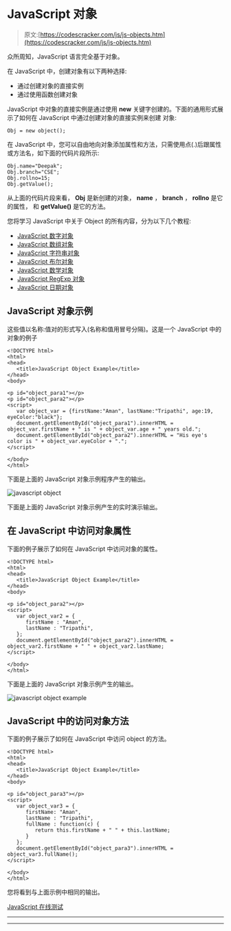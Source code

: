 # JavaScript 对象

> 原文:[https://codescracker.com/js/js-objects.htm](https://codescracker.com/js/js-objects.htm)

众所周知，JavaScript 语言完全基于对象。

在 JavaScript 中，创建对象有以下两种选择:

*   通过创建对象的直接实例
*   通过使用函数创建对象

JavaScript 中对象的直接实例是通过使用 **new** 关键字创建的。下面的通用形式展示了如何在 JavaScript 中通过创建对象的直接实例来创建 对象:

```
Obj = new object();
```

在 JavaScript 中，您可以自由地向对象添加属性和方法，只需使用点(.)后跟属性或方法名，如下面的代码片段所示:

```
Obj.name="Deepak";
Obj.branch="CSE";
Obj.rollno=15;
Obj.getValue();
```

从上面的代码片段来看， **Obj** 是新创建的对象， **name** ， **branch** ， **rollno** 是它的属性， 和 **getValue()** 是它的方法。

您将学习 JavaScript 中关于 Object 的所有内容，分为以下几个教程:

*   [JavaScript 数字对象](/js/js-numbers.htm)
*   [JavaScript 数组对象](/js/js-arrays.htm)
*   [JavaScript 字符串对象](/js/js-strings.htm)
*   [JavaScript 布尔对象](/js/js-booleans.htm)
*   [JavaScript 数学对象](/js/js-math-object.htm)
*   [JavaScript RegExp 对象](/js/js-regexp-object.htm)
*   [JavaScript 日期对象](/js/js-dates.htm)

## JavaScript 对象示例

这些值以名称:值对的形式写入(名称和值用冒号分隔)。这是一个 JavaScript 中的对象的例子

```
<!DOCTYPE html>
<html>
<head>
   <title>JavaScript Object Example</title>
</head>
<body>

<p id="object_para1"></p>
<p id="object_para2"></p>
<script>
   var object_var = {firstName:"Aman", lastName:"Tripathi", age:19, eyeColor:"black"};
   document.getElementById("object_para1").innerHTML = object_var.firstName + " is " + object_var.age + " years old.";
   document.getElementById("object_para2").innerHTML = "His eye's color is " + object_var.eyeColor + ".";
</script>

</body>
</html>
```

下面是上面的 JavaScript 对象示例程序产生的输出。

![javascript object](../Images/ab5f5e87faa7d0e26a1569a8ae2fcf25.png)

下面是上面的 JavaScript 对象示例产生的实时演示输出。

## 在 JavaScript 中访问对象属性

下面的例子展示了如何在 JavaScript 中访问对象的属性。

```
<!DOCTYPE html>
<html>
<head>
   <title>JavaScript Object Example</title>
</head>
<body>

<p id="object_para2"></p>
<script>
   var object_var2 = {
      firstName : "Aman",
      lastName : "Tripathi",
   };
   document.getElementById("object_para2").innerHTML = object_var2.firstName + " " + object_var2.lastName;
</script>

</body>
</html>
```

下面是上面的 JavaScript 对象示例产生的输出。

![javascript object example](../Images/d2a14ed5f9657c7fbb943a5a5488688b.png)

## JavaScript 中的访问对象方法

下面的例子展示了如何在 JavaScript 中访问 object 的方法。

```
<!DOCTYPE html>
<html>
<head>
   <title>JavaScript Object Example</title>
</head>
<body>

<p id="object_para3"></p>
<script>
   var object_var3 = {
      firstName: "Aman",
      lastName : "Tripathi",
      fullName : function(c) {
         return this.firstName + " " + this.lastName;
      }
   };
   document.getElementById("object_para3").innerHTML = object_var3.fullName();
</script>

</body>
</html>
```

您将看到与上面示例中相同的输出。

[JavaScript 在线测试](/exam/showtest.php?subid=6)

* * *

* * *